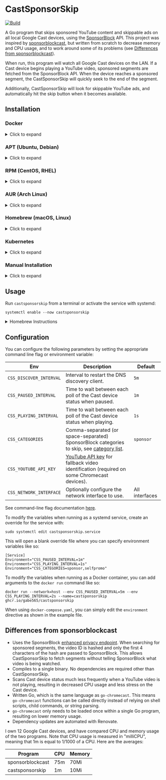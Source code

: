 # CastSponsorSkip

[![Build](https://github.com/gabe565/CastSponsorSkip/actions/workflows/build.yml/badge.svg)](https://github.com/gabe565/CastSponsorSkip/actions/workflows/build.yml)

A Go program that skips sponsored YouTube content and skippable ads on all local Google Cast devices, using the [SponsorBlock](https://github.com/ajayyy/SponsorBlock) API. This project was inspired by [sponsorblockcast](https://github.com/nichobi/sponsorblockcast), but written from scratch to decrease memory and CPU usage, and to work around some of its problems (see [Differences from sponsorblockcast](#differences-from-sponsorblockcast)).

When run, this program will watch all Google Cast devices on the LAN. If a Cast device begins playing a YouTube video, sponsored segments are fetched from the SponsorBlock API. When the device reaches a sponsored segment, the CastSponsorSkip will quickly seek to the end of the segment.

Additionally, CastSponsorSkip will look for skippable YouTube ads, and automatically hit the skip button when it becomes available.

## Installation

### Docker

<details>
  <summary>Click to expand</summary>

  You can [install Docker](https://docs.docker.com/engine/install/) directly or use [Docker Compose](https://docs.docker.com/compose/install/) (Or use Podman, Portainer, etc). Please note you *MUST* use the `host` network as shown below for cli or in the example `docker-compose` file.

  #### Docker
  Run the below commands as root or a member of the `docker` group:
  ```shell
  docker run --network=host --name=castsponsorskip ghcr.io/gabe565/castsponsorskip
  ```

  #### Docker Compose
  First you will need a `docker-compose.yaml` file, such as the [one included in this repo](docker-compose.yaml). Run the below commands as root or a member of the `docker` group:
  ```shell
  docker compose up -d
  ```
</details>


### APT (Ubuntu, Debian)

<details>
  <summary>Click to expand</summary>

1. If you don't have it already, install the `ca-certificates` package
   ```shell
   sudo apt install ca-certificates
   ```

2. Add gabe565 apt repository
   ```
   echo 'deb [trusted=yes] https://apt.gabe565.com /' | sudo tee /etc/apt/sources.list.d/gabe565.list
   ```

3. Update apt repositories
   ```shell
   sudo apt update
   ```

4. Install CastSponsorSkip
   ```shell
   sudo apt install castsponsorskip
   ```
</details>

### RPM (CentOS, RHEL)

<details>
  <summary>Click to expand</summary>

1. If you don't have it already, install the `ca-certificates` package
   ```shell
   sudo dnf install ca-certificates
   ```

2. Add gabe565 rpm repository to `/etc/yum.repos.d/gabe565.repo`
   ```ini
   [gabe565]
   name=gabe565
   baseurl=https://rpm.gabe565.com
   enabled=1
   gpgcheck=0
   ```

3. Install CastSponsorSkip
   ```shell
   sudo dnf install castsponsorskip
   ```
</details>

### AUR (Arch Linux)

<details>
  <summary>Click to expand</summary>

Install [castsponsorskip-bin](https://aur.archlinux.org/packages/castsponsorskip-bin) with your [AUR helper](https://wiki.archlinux.org/index.php/AUR_helpers) of choice.
</details>

### Homebrew (macOS, Linux)

<details>
  <summary>Click to expand</summary>

Install CastSponsorSkip from [gabe565/homebrew-tap](https://github.com/gabe565/homebrew-tap):
```shell
brew install gabe565/tap/castsponsorskip
```
</details>

### Kubernetes

<details>
  <summary>Click to expand</summary>

CastSponsorSkip doesn't require a Service or Ingress, so it's simple to host in Kubernetes with a single Deployment. The only gotcha is that `hostNetwork` must be enabled for device discovery to work.

A Helm chart is available to make Kubernetes deployment even simpler.
For more information, see
[charts.gabe565.com](https://charts.gabe565.com/charts/castsponsorskip/) or
[Artifact Hub](https://artifacthub.io/packages/helm/gabe565/castsponsorskip).
</details>

### Manual Installation

<details>
  <summary>Click to expand</summary>

Download and run the [latest release binary](https://github.com/gabe565/CastSponsorSkip/releases/latest) for your system and architecture.
</details>

## Usage
Run `castsponsorskip` from a terminal or activate the service with systemd:
```shell
systemctl enable --now castsponsorskip
````

<details>
  <summary>Homebrew Instructions</summary>

  Use [brew services](https://github.com/Homebrew/homebrew-services) to start CastSponsorSkip:
  ```shell
  brew services start castsponsorskip
  ```
</details>

## Configuration
You can configure the following parameters by setting the appropriate command line flag or environment variable:

| Env                     | Description                                                                                                                                                        | Default        |
|-------------------------|--------------------------------------------------------------------------------------------------------------------------------------------------------------------|----------------|
| `CSS_DISCOVER_INTERVAL` | Interval to restart the DNS discovery client.                                                                                                                      | `5m`           |
| `CSS_PAUSED_INTERVAL`   | Time to wait between each poll of the Cast device status when paused.                                                                                              | `1m`           |
| `CSS_PLAYING_INTERVAL`  | Time to wait between each poll of the Cast device status when playing.                                                                                             | `1s`           |
| `CSS_CATEGORIES`        | Comma-separated (or space-separated) SponsorBlock categories to skip, see [category list](https://github.com/ajayyy/SponsorBlock/blob/master/config.json.example). | `sponsor`      |
| `CSS_YOUTUBE_API_KEY`   | [YouTube API key](https://developers.google.com/youtube/registering_an_application) for fallback video identification (required on some Chromecast devices).       | ` `            |
| `CSS_NETWORK_INTERFACE` | Optionally configure the network interface to use.                                                                                                                 | All interfaces |

See command-line flag documentation [here](./docs/castsponsorskip.md).

To modify the variables when running as a systemd service, create an override for the service with:

```shell
sudo systemctl edit castsponsorskip.service
```

This will open a blank override file where you can specify environment variables like so:
```
[Service]
Environment="CSS_PAUSED_INTERVAL=1m"
Environment="CSS_PLAYING_INTERVAL=1s"
Environment="CSS_CATEGORIES=sponsor,selfpromo"
```

To modify the variables when running as a Docker container, you can add arguments to the `docker run` command like so:

```shell
docker run --network=host --env CSS_PAUSED_INTERVAL=5m --env CSS_PLAYING_INTERVAL=2s --name=castsponsorskip ghcr.io/gabe565/castsponsorskip
```

When using `docker-compose.yaml`, you can simply edit the `environment` directive as shown in the example file.

## Differences from sponsorblockcast
- Uses the SponsorBlock [enhanced privacy endpoint](https://wiki.sponsor.ajay.app/w/API_Docs#GET_/api/skipSegments/:sha256HashPrefix). When searching for sponsored segments, the video ID is hashed and only the first 4 characters of the hash are passed to SponsorBlock. This allows CastSponsorSkip to fetch segments without telling SponsorBlock what video is being watched.
- Compiles to a single binary. No dependencies are required other than CastSponsorSkip.
- Scans Cast device status much less frequently when a YouTube video is not playing, resulting in decreased CPU usage and less stress on the Cast device.
- Written Go, which is the same language as `go-chromecast`. This means `go-chromecast` functions can be called directly instead of relying on shell scripts, child commands, or string parsing.
- `go-chromecast` only needs to be loaded once within a single Go program, resulting on lower memory usage.
- Dependency updates are automated with Renovate.

I own 12 Google Cast devices, and have compared CPU and memory usage of the two programs. Note that CPU usage is measured in "milliCPU", meaning that 1m is equal to 1/1000 of a CPU. Here are the averages:

| Program             | CPU | Memory |
|---------------------|-----|--------|
| sponsorblockcast    | 75m | 70Mi   |
| castsponsorskip | 1m  | 10Mi   |
